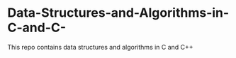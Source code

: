 # Data-Structures-and-Algorithms-in-C-and-C-

This repo contains data structures and algorithms in C and C++





